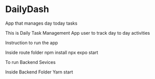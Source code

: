 # DailyDash
App that manages day today tasks 


This is Daily Task Management App user to track day to day activities

Instruction to run the app

Inside route folder
npm install
npx expo start

To run Backend Sevices

Inside Backend Folder
Yarn start
